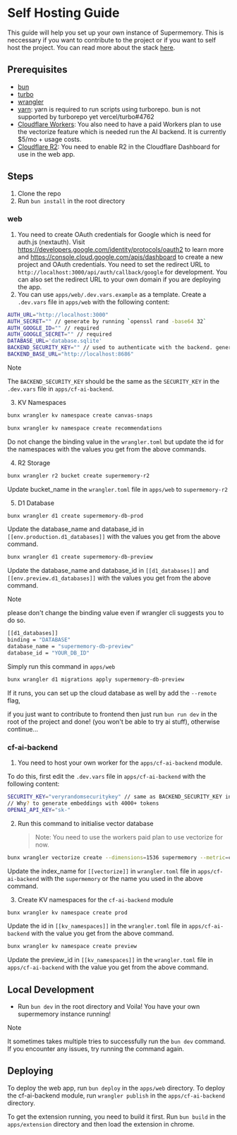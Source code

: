 # Self Hosting Guide

This guide will help you set up your own instance of Supermemory. This is neccessary if you want to contribute to the project or if you want to self host the project. You can read more about the stack [here](https://github.com/supermemoryai/supermemory/?tab=readme-ov-file#-the-stack).

## Prerequisites

- [bun](https://bun.sh/)
- [turbo](https://turbo.build/repo/docs/installing)
- [wrangler](https://developers.cloudflare.com/workers/cli-wrangler/install-update)
- [yarn](https://yarnpkg.com/getting-started/install): yarn is required to run scripts using turborepo. bun is not supported by turborepo yet vercel/turbo#4762
- [Cloudflare Workers](https://developers.cloudflare.com/workers/platform/pricing/): You also need to have a paid Workers plan to use the vectorize feature which is needed run the AI backend. It is currently $5/mo + usage costs.
- [Cloudflare R2](https://developers.cloudflare.com/r2/): You need to enable R2 in the Cloudflare Dashboard for use in the web app.

## Steps

1. Clone the repo
2. Run `bun install` in the root directory

### web

1. You need to create OAuth credentials for Google which is need for auth.js (nextauth). Visit https://developers.google.com/identity/protocols/oauth2 to learn more and https://console.cloud.google.com/apis/dashboard to create a new project and OAuth credentials. You need to set the redirect URL to `http://localhost:3000/api/auth/callback/google` for development. You can also set the redirect URL to your own domain if you are deploying the app.
2. You can use `apps/web/.dev.vars.example` as a template. Create a `.dev.vars` file in `apps/web` with the following content:

```bash
AUTH_URL="http://localhost:3000"
AUTH_SECRET="" // generate by running `openssl rand -base64 32`
AUTH_GOOGLE_ID="" // required
AUTH_GOOGLE_SECRET="" // required
DATABASE_URL='database.sqlite'
BACKEND_SECURITY_KEY="" // used to authenticate with the backend. generate a random string using `openssl rand -base64 32`
BACKEND_BASE_URL="http://localhost:8686"
```

> [!NOTE]
> The `BACKEND_SECURITY_KEY` should be the same as the `SECURITY_KEY` in the `.dev.vars` file in `apps/cf-ai-backend`.

3. KV Namespaces

```bash
bunx wrangler kv namespace create canvas-snaps
```

```bash
bunx wrangler kv namespace create recommendations
```

Do not change the binding value in the `wrangler.toml` but update the id for the namespaces with the values you get from the above commands.

4. R2 Storage

```bash
bunx wrangler r2 bucket create supermemory-r2
```

Update bucket_name in the `wrangler.toml` file in `apps/web` to `supermemory-r2`

5. D1 Database

```bash
bunx wrangler d1 create supermemory-db-prod
```

Update the database_name and database_id in `[[env.production.d1_databases]]` with the values you get from the above command.

```bash
bunx wrangler d1 create supermemory-db-preview
```

Update the database_name and database_id in `[[d1_databases]]` and `[[env.preview.d1_databases]]` with the values you get from the above command.

> [!NOTE]
> please don't change the binding value even if wrangler cli suggests you to do so.

```bash
[[d1_databases]]
binding = "DATABASE"
database_name = "supermemory-db-preview"
database_id = "YOUR_DB_ID"
```

Simply run this command in `apps/web`

```bash
bunx wrangler d1 migrations apply supermemory-db-preview
```

If it runs, you can set up the cloud database as well by add the `--remote` flag,

if you just want to contribute to frontend then just run `bun run dev` in the root of the project and done! (you won't be able to try ai stuff), otherwise continue...

### cf-ai-backend

1. You need to host your own worker for the `apps/cf-ai-backend` module.

To do this, first edit the `.dev.vars` file in `apps/cf-ai-backend` with the following content:

```bash
SECURITY_KEY="veryrandomsecuritykey" // same as BACKEND_SECURITY_KEY in web
// Why? to generate embeddings with 4000+ tokens
OPENAI_API_KEY="sk-"
```

2. Run this command to initialise vector database
   > Note: You need to use the workers paid plan to use vectorize for now.

```bash
bunx wrangler vectorize create --dimensions=1536 supermemory --metric=cosine
```

Update the index_name for `[[vectorize]]` in `wrangler.toml` file in `apps/cf-ai-backend` with the `supermemory` or the name you used in the above command.

3. Create KV namespaces for the `cf-ai-backend` module

```bash
bunx wrangler kv namespace create prod
```

Update the id in `[[kv_namespaces]]` in the `wrangler.toml` file in `apps/cf-ai-backend` with the value you get from the above command.

```bash
bunx wrangler kv namespace create preview
```

Update the preview_id in `[[kv_namespaces]]` in the `wrangler.toml` file in `apps/cf-ai-backend` with the value you get from the above command.

## Local Development

- Run `bun dev` in the root directory and Voila! You have your own supermemory instance running!

> [!NOTE]
> It sometimes takes multiple tries to successfully run the `bun dev` command. If you encounter any issues, try running the command again.

## Deploying

To deploy the web app, run `bun deploy` in the `apps/web` directory.
To deploy the cf-ai-backend module, run `wrangler publish` in the `apps/cf-ai-backend` directory.

To get the extension running, you need to build it first. Run `bun build` in the `apps/extension` directory and then load the extension in chrome.
